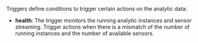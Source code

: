 
Triggers define conditions to trigger certain actions on the analytic data:   
- **health**: The trigger monitors the running analytic instances and sensor streaming. Trigger actions when there is a mismatch of the number of running instances and the number of available sensors.   

